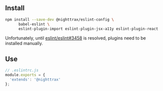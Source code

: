 ## Install

```sh
npm install --save-dev @nighttrax/eslint-config \
      babel-eslint \
      eslint-plugin-import eslint-plugin-jsx-a11y eslint-plugin-react
```

Unfortunately, until
[eslint/eslint#3458](https://github.com/eslint/eslint/issues/3458) is resolved,
plugins need to be installed manually.


## Use

```js
// .eslintrc.js
module.exports = {
  'extends': '@nighttrax'
};
```

